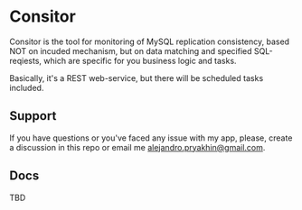 # Consitor
Consitor is the tool for monitoring of MySQL replication consistency, based NOT on incuded mechanism, but on data matching and specified SQL-reqiests, which are specific for you business logic and tasks.

Basically, it's a REST web-service, but there will be scheduled tasks included.

## Support

If you have questions or you've faced any issue with my app, please, create a discussion in this repo
or email me <alejandro.pryakhin@gmail.com>.

## Docs

TBD
